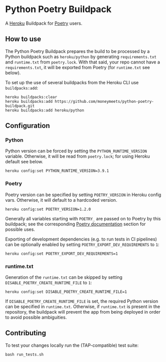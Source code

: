 # Python Poetry Buildpack

A [Heroku](https://devcenter.heroku.com/) Buildpack for [Poetry](https://github.com/python-poetry/poetry) users.

## How to use

The Python Poetry Buildpack prepares the build to be processed by a Python buildpack such as `heroku/python` by generating `requirements.txt` and `runtime.txt` from `poetry.lock`. With that said, your repo cannot have a `requirements.txt`, it will be exported from Poetry (for `runtime.txt` see below).

To set up the use of several buildpacks from the Heroku CLI use `buildpacks:add`:

```
heroku buildpacks:clear
heroku buildpacks:add https://github.com/moneymeets/python-poetry-buildpack.git
heroku buildpacks:add heroku/python
```

## Configuration

### Python

Python version can be forced by setting the `PYTHON_RUNTIME_VERSION` variable. Otherwise, it will be read from `poetry.lock`; for using Heroku default see below.

```
heroku config:set PYTHON_RUNTIME_VERSION=3.9.1
```

### Poetry

Poetry version can be specified by setting `POETRY_VERSION` in Heroku config vars. Otherwise, it will default to a hardcoded version.

```
heroku config:set POETRY_VERSION=1.2.0
```

Generally all variables starting with `POETRY_` are passed on to Poetry by this buildpack; see the corresponding [Poetry documentation](https://python-poetry.org/docs/configuration/#using-environment-variables) section for possible uses.

Exporting of development dependencies (e.g. to run tests in CI pipelines) can be optionally enabled by setting `POETRY_EXPORT_DEV_REQUIREMENTS` to `1`:

```
heroku config:set POETRY_EXPORT_DEV_REQUIREMENTS=1
```

### runtime.txt

Generation of the `runtime.txt` can be skipped by setting `DISABLE_POETRY_CREATE_RUNTIME_FILE` to `1`:

```
heroku config:set DISABLE_POETRY_CREATE_RUNTIME_FILE=1
```

If `DISABLE_POETRY_CREATE_RUNTIME_FILE` is set, the required Python version can be specified in `runtime.txt`. Otherwise, if `runtime.txt` is present in the repository, the buildpack will prevent the app from being deployed in order to avoid possible ambiguities.

## Contributing

To test your changes locally run the (TAP-compatible) test suite:

```
bash run_tests.sh
```
